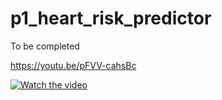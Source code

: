 # p1_heart_risk_predictor

To be completed

https://youtu.be/pFVV-cahsBc 


[![Watch the video](https://i.stack.imgur.com/Vp2cE.png)](https://youtu.be/vt5fpE0bzSY)
